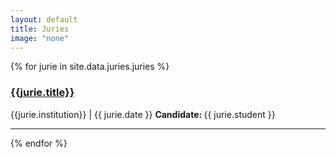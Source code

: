 ```yaml
---
layout: default
title: Juries
image: "none"
---
```


{% for jurie in site.data.juries.juries %}
<!-- <h3>  <a href="{{ jurie.url }}" target="_blank">{{jurie.title}} <i class="fa fa-external-link" aria-hidden="true"></i></a></h3> -->
<h3>  <a href="#">{{jurie.title}} <i class="fa fa-external-link" aria-hidden="true"></i></a></h3>
<i class="fa fa-location-arrow"></i> {{jurie.institution}} | <i class="fa fa-calendar"></i> {{ jurie.date }}  
<strong> Candidate: </strong>{{ jurie.student }}

---

{% endfor %}